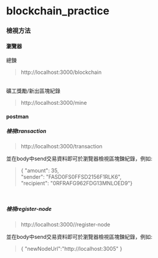 # blockchain_practice

### 檢視方法
#### 瀏覽器

總鍊
> http://localhost:3000/blockchain
<br>
礦工獎勵/新出區塊紀錄

> http://localhost:3000/mine

#### postman
##### 檢視transaction
> http://localhost:3000/transaction

並在body中send交易資料即可於瀏覽器檢視區塊鍊紀錄，例如:
>  { "amount": 35,
<br>   "sender": "FASD0FS0FFSD2156F1RLK6",
<br>   "recipient": "0RFRAFG962FDG13MNLOED9"}

<br>

##### 檢視register-node

> http://localhost:3000//register-node

並在body中send交易資料即可於瀏覽器檢視區塊鍊紀錄，例如:
>   {
	"newNodeUrl":"http://localhost:3005"
}
